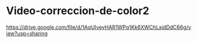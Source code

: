 # Video-correccion-de-color2
https://drive.google.com/file/d/1AqUIveyHAR1WPq1Kk6XWChLxidDdC66g/view?usp=sharing
